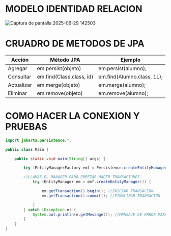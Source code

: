 # MODELO IDENTIDAD RELACION

![Captura de pantalla 2025-06-29 142503](https://github.com/user-attachments/assets/90049ba0-b9a2-4f04-bc7d-7e41578cdf83)

# CRUADRO DE METODOS DE JPA

| Acción     | Método JPA               | Ejemplo                          |
|------------|--------------------------|-----------------------------------|
| Agregar    | em.persist(objeto)       | em.persist(alumno);               |
| Consultar  | em.find(Clase.class, id) | em.find(Alumno.class, 1L);        |
| Actualizar | em.merge(objeto)         | em.merge(alumno);                 |
| Eliminar   | em.remove(objeto)        | em.remove(alumno);                |

# COMO HACER LA CONEXION Y PRUEBAS
```java
import jakarta.persistence.*;

public class Main {

	public static void main(String[] args) {

		try (EntityManagerFactory emf = Persistence.createEntityManagerFactory("my persis")) { //AQUI DEBES DE PONER EL NOMBRE LA PERSISTENCIA

        //LLAMAS EL MANAGER PARA EMPEZAR HACER TRANSACIONES
			try (EntityManager em = emf.createEntityManager()) {

				em.getTransaction().begin(); //INICIAR TRANSACION
				em.getTransaction().commit(); //FINALIZAR TRANSACION

			}
		} catch (Exception e) {
			System.out.println(e.getMessage()); //MENSAJE DE ERROR PARA SABER QUE TIPO DE ERROR HAY
		}
	}
}
```
